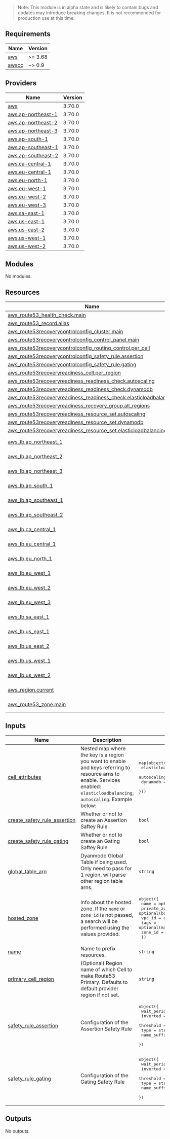 > Note: This module is in alpha state and is likely to contain bugs and updates may introduce breaking changes. It is not recommended for production use at this time.

## Requirements

| Name | Version |
|------|---------|
| <a name="requirement_aws"></a> [aws](#requirement\_aws) | >= 3.68 |
| <a name="requirement_awscc"></a> [awscc](#requirement\_awscc) | ~> 0.9 |

## Providers

| Name | Version |
|------|---------|
| <a name="provider_aws"></a> [aws](#provider\_aws) | 3.70.0 |
| <a name="provider_aws.ap-northeast-1"></a> [aws.ap-northeast-1](#provider\_aws.ap-northeast-1) | 3.70.0 |
| <a name="provider_aws.ap-northeast-2"></a> [aws.ap-northeast-2](#provider\_aws.ap-northeast-2) | 3.70.0 |
| <a name="provider_aws.ap-northeast-3"></a> [aws.ap-northeast-3](#provider\_aws.ap-northeast-3) | 3.70.0 |
| <a name="provider_aws.ap-south-1"></a> [aws.ap-south-1](#provider\_aws.ap-south-1) | 3.70.0 |
| <a name="provider_aws.ap-southeast-1"></a> [aws.ap-southeast-1](#provider\_aws.ap-southeast-1) | 3.70.0 |
| <a name="provider_aws.ap-southeast-2"></a> [aws.ap-southeast-2](#provider\_aws.ap-southeast-2) | 3.70.0 |
| <a name="provider_aws.ca-central-1"></a> [aws.ca-central-1](#provider\_aws.ca-central-1) | 3.70.0 |
| <a name="provider_aws.eu-central-1"></a> [aws.eu-central-1](#provider\_aws.eu-central-1) | 3.70.0 |
| <a name="provider_aws.eu-north-1"></a> [aws.eu-north-1](#provider\_aws.eu-north-1) | 3.70.0 |
| <a name="provider_aws.eu-west-1"></a> [aws.eu-west-1](#provider\_aws.eu-west-1) | 3.70.0 |
| <a name="provider_aws.eu-west-2"></a> [aws.eu-west-2](#provider\_aws.eu-west-2) | 3.70.0 |
| <a name="provider_aws.eu-west-3"></a> [aws.eu-west-3](#provider\_aws.eu-west-3) | 3.70.0 |
| <a name="provider_aws.sa-east-1"></a> [aws.sa-east-1](#provider\_aws.sa-east-1) | 3.70.0 |
| <a name="provider_aws.us-east-1"></a> [aws.us-east-1](#provider\_aws.us-east-1) | 3.70.0 |
| <a name="provider_aws.us-east-2"></a> [aws.us-east-2](#provider\_aws.us-east-2) | 3.70.0 |
| <a name="provider_aws.us-west-1"></a> [aws.us-west-1](#provider\_aws.us-west-1) | 3.70.0 |
| <a name="provider_aws.us-west-2"></a> [aws.us-west-2](#provider\_aws.us-west-2) | 3.70.0 |

## Modules

No modules.

## Resources

| Name | Type |
|------|------|
| [aws_route53_health_check.main](https://registry.terraform.io/providers/hashicorp/aws/latest/docs/resources/route53_health_check) | resource |
| [aws_route53_record.alias](https://registry.terraform.io/providers/hashicorp/aws/latest/docs/resources/route53_record) | resource |
| [aws_route53recoverycontrolconfig_cluster.main](https://registry.terraform.io/providers/hashicorp/aws/latest/docs/resources/route53recoverycontrolconfig_cluster) | resource |
| [aws_route53recoverycontrolconfig_control_panel.main](https://registry.terraform.io/providers/hashicorp/aws/latest/docs/resources/route53recoverycontrolconfig_control_panel) | resource |
| [aws_route53recoverycontrolconfig_routing_control.per_cell](https://registry.terraform.io/providers/hashicorp/aws/latest/docs/resources/route53recoverycontrolconfig_routing_control) | resource |
| [aws_route53recoverycontrolconfig_safety_rule.assertion](https://registry.terraform.io/providers/hashicorp/aws/latest/docs/resources/route53recoverycontrolconfig_safety_rule) | resource |
| [aws_route53recoverycontrolconfig_safety_rule.gating](https://registry.terraform.io/providers/hashicorp/aws/latest/docs/resources/route53recoverycontrolconfig_safety_rule) | resource |
| [aws_route53recoveryreadiness_cell.per_region](https://registry.terraform.io/providers/hashicorp/aws/latest/docs/resources/route53recoveryreadiness_cell) | resource |
| [aws_route53recoveryreadiness_readiness_check.autoscaling](https://registry.terraform.io/providers/hashicorp/aws/latest/docs/resources/route53recoveryreadiness_readiness_check) | resource |
| [aws_route53recoveryreadiness_readiness_check.dynamodb](https://registry.terraform.io/providers/hashicorp/aws/latest/docs/resources/route53recoveryreadiness_readiness_check) | resource |
| [aws_route53recoveryreadiness_readiness_check.elasticloadbalancing](https://registry.terraform.io/providers/hashicorp/aws/latest/docs/resources/route53recoveryreadiness_readiness_check) | resource |
| [aws_route53recoveryreadiness_recovery_group.all_regions](https://registry.terraform.io/providers/hashicorp/aws/latest/docs/resources/route53recoveryreadiness_recovery_group) | resource |
| [aws_route53recoveryreadiness_resource_set.autoscaling](https://registry.terraform.io/providers/hashicorp/aws/latest/docs/resources/route53recoveryreadiness_resource_set) | resource |
| [aws_route53recoveryreadiness_resource_set.dynamodb](https://registry.terraform.io/providers/hashicorp/aws/latest/docs/resources/route53recoveryreadiness_resource_set) | resource |
| [aws_route53recoveryreadiness_resource_set.elasticloadbalancing](https://registry.terraform.io/providers/hashicorp/aws/latest/docs/resources/route53recoveryreadiness_resource_set) | resource |
| [aws_lb.ap_northeast_1](https://registry.terraform.io/providers/hashicorp/aws/latest/docs/data-sources/lb) | data source |
| [aws_lb.ap_northeast_2](https://registry.terraform.io/providers/hashicorp/aws/latest/docs/data-sources/lb) | data source |
| [aws_lb.ap_northeast_3](https://registry.terraform.io/providers/hashicorp/aws/latest/docs/data-sources/lb) | data source |
| [aws_lb.ap_south_1](https://registry.terraform.io/providers/hashicorp/aws/latest/docs/data-sources/lb) | data source |
| [aws_lb.ap_southeast_1](https://registry.terraform.io/providers/hashicorp/aws/latest/docs/data-sources/lb) | data source |
| [aws_lb.ap_southeast_2](https://registry.terraform.io/providers/hashicorp/aws/latest/docs/data-sources/lb) | data source |
| [aws_lb.ca_central_1](https://registry.terraform.io/providers/hashicorp/aws/latest/docs/data-sources/lb) | data source |
| [aws_lb.eu_central_1](https://registry.terraform.io/providers/hashicorp/aws/latest/docs/data-sources/lb) | data source |
| [aws_lb.eu_north_1](https://registry.terraform.io/providers/hashicorp/aws/latest/docs/data-sources/lb) | data source |
| [aws_lb.eu_west_1](https://registry.terraform.io/providers/hashicorp/aws/latest/docs/data-sources/lb) | data source |
| [aws_lb.eu_west_2](https://registry.terraform.io/providers/hashicorp/aws/latest/docs/data-sources/lb) | data source |
| [aws_lb.eu_west_3](https://registry.terraform.io/providers/hashicorp/aws/latest/docs/data-sources/lb) | data source |
| [aws_lb.sa_east_1](https://registry.terraform.io/providers/hashicorp/aws/latest/docs/data-sources/lb) | data source |
| [aws_lb.us_east_1](https://registry.terraform.io/providers/hashicorp/aws/latest/docs/data-sources/lb) | data source |
| [aws_lb.us_east_2](https://registry.terraform.io/providers/hashicorp/aws/latest/docs/data-sources/lb) | data source |
| [aws_lb.us_west_1](https://registry.terraform.io/providers/hashicorp/aws/latest/docs/data-sources/lb) | data source |
| [aws_lb.us_west_2](https://registry.terraform.io/providers/hashicorp/aws/latest/docs/data-sources/lb) | data source |
| [aws_region.current](https://registry.terraform.io/providers/hashicorp/aws/latest/docs/data-sources/region) | data source |
| [aws_route53_zone.main](https://registry.terraform.io/providers/hashicorp/aws/latest/docs/data-sources/route53_zone) | data source |

## Inputs

| Name | Description | Type | Default | Required |
|------|-------------|------|---------|:--------:|
| <a name="input_cell_attributes"></a> [cell\_attributes](#input\_cell\_attributes) | Nested map where the key is a region you want to enable and keys referring to resource arns to enable. Services enabled: `elasticloadbalancing`, `autoscaling`. Example below: | <pre>map(object({<br>    elasticloadbalancing = optional(string)<br>    autoscaling          = optional(string)<br>    dynamodb             = optional(string)<br>  }))</pre> | n/a | yes |
| <a name="input_create_safety_rule_assertion"></a> [create\_safety\_rule\_assertion](#input\_create\_safety\_rule\_assertion) | Whether or not to create an Assertion Saftey Rule | `bool` | `true` | no |
| <a name="input_create_safety_rule_gating"></a> [create\_safety\_rule\_gating](#input\_create\_safety\_rule\_gating) | Whether or not to create an Gating Saftey Rule | `bool` | `false` | no |
| <a name="input_global_table_arn"></a> [global\_table\_arn](#input\_global\_table\_arn) | Dyanmodb Global Table if being used. Only need to pass for 1 region, will parse other region table arns. | `string` | `null` | no |
| <a name="input_hosted_zone"></a> [hosted\_zone](#input\_hosted\_zone) | Info about the hosted zone. If the `name` or `zone_id` is not passed, a search will be performed using the values provided. | <pre>object({<br>    name         = optional(string)<br>    private_zone = optional(bool)<br>    vpc_id       = optional(number)<br>    tags         = optional(map(string))<br>    zone_id      = optional(string)<br>  })</pre> | `null` | no |
| <a name="input_name"></a> [name](#input\_name) | Name to prefix resources. | `string` | n/a | yes |
| <a name="input_primary_cell_region"></a> [primary\_cell\_region](#input\_primary\_cell\_region) | (Optional) Region name of which Cell to make Route53 Primary. Defaults to default provider region if not set. | `string` | `null` | no |
| <a name="input_safety_rule_assertion"></a> [safety\_rule\_assertion](#input\_safety\_rule\_assertion) | Configuration of the Assertion Safety Rule | <pre>object({<br>    wait_period_ms = number<br>    inverted       = bool<br>    threshold      = number<br>    type           = string<br>    name_suffix    = string<br>  })</pre> | <pre>{<br>  "inverted": false,<br>  "name_suffix": "MinCellsActive",<br>  "threshold": 1,<br>  "type": "ATLEAST",<br>  "wait_period_ms": 5000<br>}</pre> | no |
| <a name="input_safety_rule_gating"></a> [safety\_rule\_gating](#input\_safety\_rule\_gating) | Configuration of the Gating Safety Rule | <pre>object({<br>    wait_period_ms = number<br>    inverted       = bool<br>    threshold      = number<br>    type           = string<br>    name_suffix    = string<br>  })</pre> | `null` | no |

## Outputs

No outputs.
